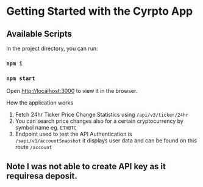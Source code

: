 # Getting Started with the Cyrpto App

## Available Scripts

In the project directory, you can run:

### `npm i`
### `npm start`

Open [http://localhost:3000](http://localhost:3000) to view it in the browser.

How the application works

1. Fetch  24hr Ticker Price Change Statistics using `/api/v3/ticker/24hr`
2. You can search price changes also for a certain cryptocurrency by symbol name eg. `ETHBTC`
3. Endpoint used to test the API Authentication is `/sapi/v1/accountSnapshot` it displays user data and can be found on this route `/account`

## Note I was not able to create API key as it requiresa deposit.